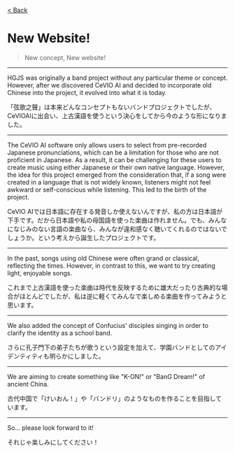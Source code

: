 [< Back](./?page=blog)

# New Website!

> New concept, New website!

---

HGJS was originally a band project without any particular theme or concept. However, after we discovered CeVIO AI and decided to incorporate old Chinese into the project, it evolved into what it is today.

「弦歌之聲」は本来どんなコンセプトもないバンドプロジェクトでしたが、CeVIOAIに出会い、上古漢語を使うという決心をしてから今のような形になりました。

---

The CeVIO AI software only allows users to select from pre-recorded Japanese pronunciations, which can be a limitation for those who are not proficient in Japanese. As a result, it can be challenging for these users to create music using either Japanese or their own native language. However, the idea for this project emerged from the consideration that, if a song were created in a language that is not widely known, listeners might not feel awkward or self-conscious while listening. This led to the birth of the project.

CeVIO AIでは日本語に存在する発音しか使えないんですが、私の方は日本語が下手です。だから日本語や私の母国語を使った楽曲は作れません。でも、みんなになじみのない言語の楽曲なら、みんなが違和感なく聴いてくれるのではないでしょうか。という考えから誕生したプロジェクトです。

---

In the past, songs using old Chinese were often grand or classical, reflecting the times. However, in contrast to this, we want to try creating light, enjoyable songs.

これまで上古漢語を使った楽曲は時代を反映するために雄大だったり古典的な場合がほとんどでしたが、私は逆に軽くてみんなで楽しめる楽曲を作ってみようと思います。

---

We also added the concept of Confucius' disciples singing in order to clarify the identity as a school band.

さらに孔子門下の弟子たちが歌うという設定を加えて、学園バンドとしてのアイデンティティも明らかにしました。

---

We are aiming to create something like "K-ON!" or "BanG Dream!" of ancient China.

古代中国で「けいおん！」や「バンドリ」のようなものを作ることを目指しています。

---

So... please look forward to it!

それじゃ楽しみにしてください！
